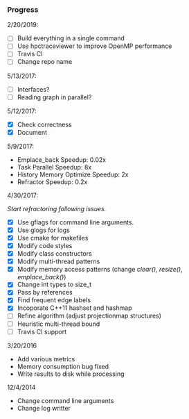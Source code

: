 ### Progress

2/20/2019:

- [ ] Build everything in a single command
- [ ] Use hpctraceviewer to improve OpenMP performance
- [ ] Travis CI
- [ ] Change repo name

5/13/2017:

- [ ] Interfaces?
- [ ] Reading graph in parallel?

5/12/2017:

- [x] Check correctness
- [x] Document

5/9/2017:

- Emplace_back Speedup: 0.02x
- Task Parallel Speedup: 8x
- History Memory Optimize Speedup: 2x
- Refractor Speedup: 0.2x

4/30/2017:

*Start refractoring following issues.*

- [x] Use gflags for command line arguments.
- [x] Use glogs for logs
- [x] Use cmake for makefiles
- [x] Modify code styles
- [x] Modify class constructors
- [x] Modify multi-thread patterns
- [x] Modify memory access patterns (change *clear()*, *resize()*, *emplace_back()*)
- [x] Change int types to size_t
- [x] Pass by references
- [x] Find frequent edge labels
- [x] Incoporate C++11 hashset and hashmap 
- [ ] Refine algorithm (adjust projectionmap structures)
- [ ] Heuristic multi-thread bound
- [ ] Travis CI support

3/20/2016

- Add various metrics
- Memory consumption bug fixed
- Write results to disk while processing

12/4/2014

- Change command line arguments
- Change log writter
